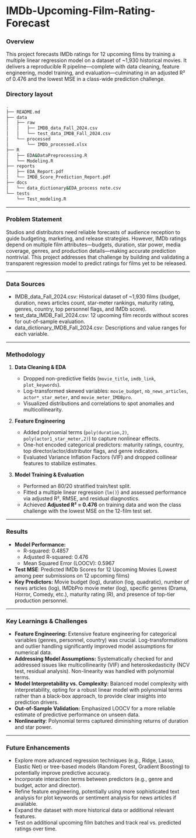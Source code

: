 # IMDb-Upcoming-Film-Rating-Forecast

### Overview

This project forecasts IMDb ratings for 12 upcoming films by training a multiple linear regression model on a dataset of \~1,930 historical movies. It delivers a reproducible R pipeline—complete with data cleaning, feature engineering, model training, and evaluation—culminating in an adjusted R² of 0.476 and the lowest MSE in a class-wide prediction challenge.

### Directory layout

   ```bash
   .
   ├── README.md
   ├── data
   │   ├── raw
   │   │   ├── IMDB_data_Fall_2024.csv
   │   │   └── test_data_IMDB_Fall_2024.csv
   │   └── processed
   │       └── IMDb_processed.xlsx
   ├── R                          
   │   ├── EDA&DataPreprocessing.R                 
   │   └── Modeling.R                
   ├── reports
   │   ├── EDA_Report.pdf  
   │   └── IMDB_Score_Prediction_Report.pdf
   ├── docs
   │   └── data_dictionary&EDA_process note.csv
   └── tests
       └── Test_modeling.R 
   ```

----

### Problem Statement

Studios and distributors need reliable forecasts of audience reception to guide budgeting, marketing, and release strategies. However, IMDb ratings depend on multiple film attributes—budgets, duration, star power, media coverage, genres, and production details—making accurate prediction nontrivial. This project addresses that challenge by building and validating a transparent regression model to predict ratings for films yet to be released.

----

### Data Sources

* IMDB\_data\_Fall\_2024.csv: Historical dataset of \~1,930 films (budget, duration, news articles count, star-meter rankings, maturity rating, genres, country, top personnel flags, and IMDb score).
* test\_data\_IMDB\_Fall\_2024.csv: 12 upcoming film records without scores for out-of-sample evaluation.
* data\_dictionary\_IMDB\_Fall\_2024.csv: Descriptions and value ranges for each variable.

----

### Methodology

1. **Data Cleaning & EDA**

   * Dropped non-predictive fields (`movie_title`, `imdb_link`, `plot_keywords`).
   * Log-transformed skewed variables: `movie_budget`, `nb_news_articles`, `actor*_star_meter`, and `movie_meter_IMDBpro`.
   * Visualized distributions and correlations to spot anomalies and multicollinearity.
2. **Feature Engineering**

   * Added polynomial terms (`poly(duration,2)`, `poly(actor1_star_meter,2)`) to capture nonlinear effects.
   * One-hot encoded categorical predictors: maturity ratings, country, top director/actor/distributor flags, and genre indicators.
   * Evaluated Variance Inflation Factors (VIF) and dropped collinear features to stabilize estimates.
3. **Model Training & Evaluation**

   * Performed an 80/20 stratified train/test split.
   * Fitted a multiple linear regression (`lm()`) and assessed performance via adjusted R², RMSE, and residual diagnostics.
   * Achieved **Adjusted R² = 0.476** on training data and won the class challenge with the lowest MSE on the 12-film test set.

----

### Results
*   **Model Performance:**
    *   R-squared: 0.4857
    *   Adjusted R-squared: 0.476
    *   Mean Squared Error (LOOCV): 0.5967
*   **Test MSE**: Predicted IMDb Scores for 12 Upcoming Movies (Lowest among peer submissions on 12 upcoming films)
*   **Key Predictors:** Movie budget (log), duration (log, quadratic), number of news articles (log), IMDbPro movie meter (log), specific genres (Drama, Horror, Comedy, etc.), maturity rating (R), and presence of top-tier production personnel.

----

### Key Learnings & Challenges

* **Feature Engineering:** Extensive feature engineering for categorical variables (genres, personnel, country) was crucial. Log-transformations and outlier handling significantly improved model assumptions for numerical data.
* **Addressing Model Assumptions:** Systematically checked for and addressed issues like multicollinearity (VIF) and heteroskedasticity (NCV test, residual analysis). Non-linearity was handled with polynomial terms.
* **Model Interpretability vs. Complexity:** Balanced model complexity with interpretability, opting for a robust linear model with polynomial terms rather than a black-box approach, to provide clear insights into prediction drivers.
* **Out-of-Sample Validation:** Emphasized LOOCV for a more reliable estimate of predictive performance on unseen data.
* **Nonlinearity**: Polynomial terms captured diminishing returns of duration and star power.

----

### Future Enhancements

*   Explore more advanced regression techniques (e.g., Ridge, Lasso, Elastic Net) or tree-based models (Random Forest, Gradient Boosting) to potentially improve predictive accuracy.
*   Incorporate interaction terms between predictors (e.g., genre and budget, actor and director).
*   Refine feature engineering, potentially using more sophisticated text analysis for plot keywords or sentiment analysis for news articles if available.
*   Expand the dataset with more historical data or additional relevant features.
*   Test on additional upcoming film batches and track real vs. predicted ratings over time.

